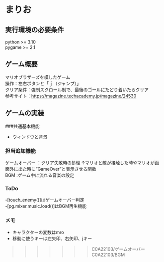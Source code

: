 # まりお   
## 実行環境の必要条件   
python >= 3.10  
pygame >= 2.1  
## ゲーム概要  
マリオブラザーズを模したゲーム  
操作：左右ボタンと「ｊ（ジャンプ）」  
クリア条件：強制スクロール制で、最後のゴールにたどり着いたらクリア  
参考サイト：https://magazine.techacademy.jp/magazine/24530  
##  ゲームの実装  
###共通基本機能   
* ウィンドウと背景   
### 担当追加機能  
ゲームオーバー ：クリア失敗時の処理
↑マリオと敵が接触した時やマリオが画面外に出た時に”GameOver”と表示させる関数  
BGM :ゲーム中に流れる音楽の設定  
### ToDo   
-[touch_enemy()]はゲームオーバー判定  
-[pg.mixer.music.load()]はBGM再生機能  
### メモ  
* キャラクターの変数はmro  
* 移動に使うキーは左矢印、右矢印、jキー  
>>>>>>> C0A22103/ゲームオーバー C0A22103/BGM  

